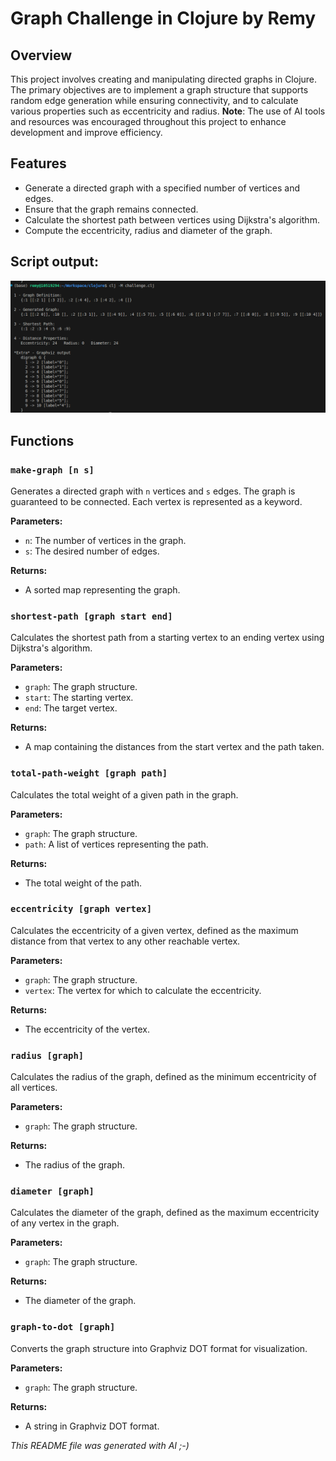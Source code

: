 # Graph Challenge in Clojure by Remy

## Overview

This project involves creating and manipulating directed graphs in Clojure. The primary objectives are to implement a graph structure that supports random edge generation while ensuring connectivity, and to calculate various properties such as eccentricity and radius.
**Note**: The use of AI tools and resources was encouraged throughout this project to enhance development and improve efficiency.

## Features

- Generate a directed graph with a specified number of vertices and edges.
- Ensure that the graph remains connected.
- Calculate the shortest path between vertices using Dijkstra's algorithm.
- Compute the eccentricity, radius and diameter of the graph.

## Script output: 

![alt text](image.png)


## Functions

### `make-graph [n s]`

Generates a directed graph with `n` vertices and `s` edges. The graph is guaranteed to be connected. Each vertex is represented as a keyword.

**Parameters:**
- `n`: The number of vertices in the graph.
- `s`: The desired number of edges.

**Returns:**
- A sorted map representing the graph.


### `shortest-path [graph start end]`

Calculates the shortest path from a starting vertex to an ending vertex using Dijkstra's algorithm.

**Parameters:**
- `graph`: The graph structure.
- `start`: The starting vertex.
- `end`: The target vertex.

**Returns:**
- A map containing the distances from the start vertex and the path taken.


### `total-path-weight [graph path]`

Calculates the total weight of a given path in the graph.

**Parameters:**
- `graph`: The graph structure.
- `path`: A list of vertices representing the path.

**Returns:**
- The total weight of the path.


### `eccentricity [graph vertex]`

Calculates the eccentricity of a given vertex, defined as the maximum distance from that vertex to any other reachable vertex.

**Parameters:**
- `graph`: The graph structure.
- `vertex`: The vertex for which to calculate the eccentricity.

**Returns:**
- The eccentricity of the vertex.


### `radius [graph]`

Calculates the radius of the graph, defined as the minimum eccentricity of all vertices.

**Parameters:**
- `graph`: The graph structure.

**Returns:**
- The radius of the graph.


### `diameter [graph]`

Calculates the diameter of the graph, defined as the maximum eccentricity of any vertex in the graph.

**Parameters:**
- `graph`: The graph structure.

**Returns:**
- The diameter of the graph.


### `graph-to-dot [graph]`

Converts the graph structure into Graphviz DOT format for visualization.

**Parameters:**
- `graph`: The graph structure.

**Returns:**
- A string in Graphviz DOT format.




*This README file was generated with AI ;-)*